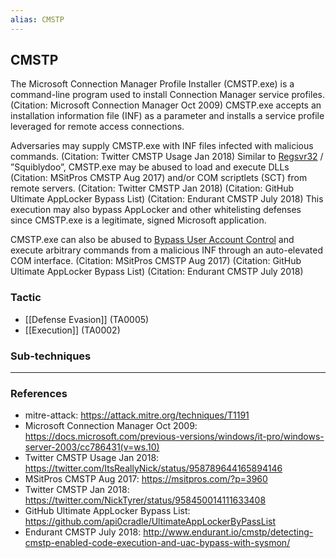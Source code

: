 ```yaml
---
alias: CMSTP
---
```


## CMSTP

The Microsoft Connection Manager Profile Installer (CMSTP.exe) is a command-line program used to install Connection Manager service profiles. (Citation: Microsoft Connection Manager Oct 2009) CMSTP.exe accepts an installation information file (INF) as a parameter and installs a service profile leveraged for remote access connections.

Adversaries may supply CMSTP.exe with INF files infected with malicious commands. (Citation: Twitter CMSTP Usage Jan 2018) Similar to [Regsvr32](https://attack.mitre.org/techniques/T1117) / ”Squiblydoo”, CMSTP.exe may be abused to load and execute DLLs (Citation: MSitPros CMSTP Aug 2017)  and/or COM scriptlets (SCT) from remote servers. (Citation: Twitter CMSTP Jan 2018) (Citation: GitHub Ultimate AppLocker Bypass List) (Citation: Endurant CMSTP July 2018) This execution may also bypass AppLocker and other whitelisting defenses since CMSTP.exe is a legitimate, signed Microsoft application.

CMSTP.exe can also be abused to [Bypass User Account Control](https://attack.mitre.org/techniques/T1088) and execute arbitrary commands from a malicious INF through an auto-elevated COM interface. (Citation: MSitPros CMSTP Aug 2017) (Citation: GitHub Ultimate AppLocker Bypass List) (Citation: Endurant CMSTP July 2018)


### Tactic

- [[Defense Evasion]] (TA0005)
- [[Execution]] (TA0002)

### Sub-techniques


---
### References

- mitre-attack: https://attack.mitre.org/techniques/T1191
- Microsoft Connection Manager Oct 2009: https://docs.microsoft.com/previous-versions/windows/it-pro/windows-server-2003/cc786431(v=ws.10)
- Twitter CMSTP Usage Jan 2018: https://twitter.com/ItsReallyNick/status/958789644165894146
- MSitPros CMSTP Aug 2017: https://msitpros.com/?p=3960
- Twitter CMSTP Jan 2018: https://twitter.com/NickTyrer/status/958450014111633408
- GitHub Ultimate AppLocker Bypass List: https://github.com/api0cradle/UltimateAppLockerByPassList
- Endurant CMSTP July 2018: http://www.endurant.io/cmstp/detecting-cmstp-enabled-code-execution-and-uac-bypass-with-sysmon/
